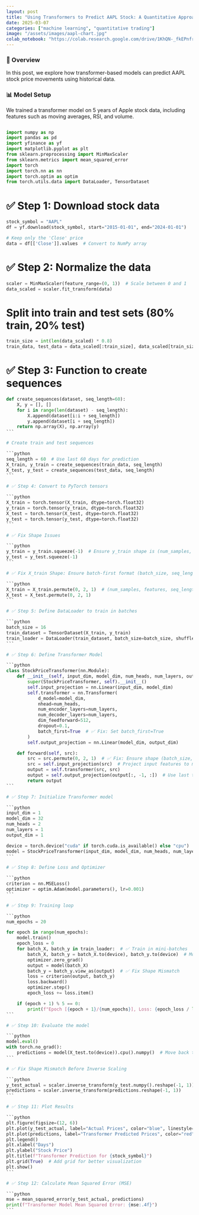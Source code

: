 ```yaml
---
layout: post
title: "Using Transformers to Predict AAPL Stock: A Quantitative Approach"
date: 2025-03-07
categories: ["machine learning", "quantitative trading"]
image: "/assets/images/aapl-chart.jpg"
colab_notebook: "https://colab.research.google.com/drive/1KhQN-_fkEPnfrXTmB1xf_Nnx2mB6nOb6?usp=sharing"
---
```

### 🚀 Overview
In this post, we explore how transformer-based models can predict AAPL stock price movements using historical data.

### 📊 Model Setup
We trained a transformer model on 5 years of Apple stock data, including features such as moving averages, RSI, and volume.

```python

import numpy as np
import pandas as pd
import yfinance as yf
import matplotlib.pyplot as plt
from sklearn.preprocessing import MinMaxScaler
from sklearn.metrics import mean_squared_error
import torch
import torch.nn as nn
import torch.optim as optim
from torch.utils.data import DataLoader, TensorDataset
```

# ✅ Step 1: Download stock data

```python
stock_symbol = "AAPL"
df = yf.download(stock_symbol, start="2015-01-01", end="2024-01-01")
```
```python
# Keep only the 'Close' price
data = df[['Close']].values  # Convert to NumPy array
```

# ✅ Step 2: Normalize the data

```python
scaler = MinMaxScaler(feature_range=(0, 1))  # Scale between 0 and 1
data_scaled = scaler.fit_transform(data)
```

# Split into train and test sets (80% train, 20% test)

```python
train_size = int(len(data_scaled) * 0.8)
train_data, test_data = data_scaled[:train_size], data_scaled[train_size:]
```

# ✅ Step 3: Function to create sequences

``````python
def create_sequences(dataset, seq_length=60):
    X, y = [], []
    for i in range(len(dataset) - seq_length):
        X.append(dataset[i:i + seq_length])
        y.append(dataset[i + seq_length])
    return np.array(X), np.array(y)
```

# Create train and test sequences

```python
seq_length = 60  # Use last 60 days for prediction
X_train, y_train = create_sequences(train_data, seq_length)
X_test, y_test = create_sequences(test_data, seq_length)
```

# ✅ Step 4: Convert to PyTorch tensors

```python
X_train = torch.tensor(X_train, dtype=torch.float32)
y_train = torch.tensor(y_train, dtype=torch.float32)
X_test = torch.tensor(X_test, dtype=torch.float32)
y_test = torch.tensor(y_test, dtype=torch.float32)
```

# ✅ Fix Shape Issues

```python
y_train = y_train.squeeze(-1)  # Ensure y_train shape is (num_samples, 1)
y_test = y_test.squeeze(-1)
```

# ✅ Fix X_train Shape: Ensure batch-first format (batch_size, seq_length, features)

```python
X_train = X_train.permute(0, 2, 1)  # (num_samples, features, seq_length)
X_test = X_test.permute(0, 2, 1)
```

# ✅ Step 5: Define DataLoader to train in batches

```python
batch_size = 16
train_dataset = TensorDataset(X_train, y_train)
train_loader = DataLoader(train_dataset, batch_size=batch_size, shuffle=True)
```

# ✅ Step 6: Define Transformer Model

```python
class StockPriceTransformer(nn.Module):
    def __init__(self, input_dim, model_dim, num_heads, num_layers, output_dim):
        super(StockPriceTransformer, self).__init__()
        self.input_projection = nn.Linear(input_dim, model_dim)
        self.transformer = nn.Transformer(
            d_model=model_dim,
            nhead=num_heads,
            num_encoder_layers=num_layers,
            num_decoder_layers=num_layers,
            dim_feedforward=512,
            dropout=0.1,
            batch_first=True  # ✅ Fix: Set batch_first=True
        )
        self.output_projection = nn.Linear(model_dim, output_dim)

    def forward(self, src):
        src = src.permute(0, 2, 1)  # ✅ Fix: Ensure shape (batch_size, features, seq_length)
        src = self.input_projection(src)  # Project input features to model dimensions
        output = self.transformer(src, src)
        output = self.output_projection(output[:, -1, :])  # Use last time step for prediction
        return output
```

# ✅ Step 7: Initialize Transformer model

```python
input_dim = 1
model_dim = 32
num_heads = 2
num_layers = 1
output_dim = 1

device = torch.device("cuda" if torch.cuda.is_available() else "cpu")
model = StockPriceTransformer(input_dim, model_dim, num_heads, num_layers, output_dim).to(device)
```

# ✅ Step 8: Define Loss and Optimizer

```python
criterion = nn.MSELoss()
optimizer = optim.Adam(model.parameters(), lr=0.001)
```

# ✅ Step 9: Training loop

```python
num_epochs = 20

for epoch in range(num_epochs):
    model.train()
    epoch_loss = 0
    for batch_X, batch_y in train_loader:  # ✅ Train in mini-batches
        batch_X, batch_y = batch_X.to(device), batch_y.to(device)  # Move to GPU if available
        optimizer.zero_grad()
        output = model(batch_X)
        batch_y = batch_y.view_as(output)  # ✅ Fix Shape Mismatch
        loss = criterion(output, batch_y)
        loss.backward()
        optimizer.step()
        epoch_loss += loss.item()

    if (epoch + 1) % 5 == 0:
        print(f"Epoch [{epoch + 1}/{num_epochs}], Loss: {epoch_loss / len(train_loader):.4f}")
```

# ✅ Step 10: Evaluate the model

```python
model.eval()
with torch.no_grad():
    predictions = model(X_test.to(device)).cpu().numpy()  # Move back to CPU
```

# ✅ Fix Shape Mismatch Before Inverse Scaling

```python
y_test_actual = scaler.inverse_transform(y_test.numpy().reshape(-1, 1))
predictions = scaler.inverse_transform(predictions.reshape(-1, 1))
```

# ✅ Step 11: Plot Results

```python
plt.figure(figsize=(12, 6))
plt.plot(y_test_actual, label="Actual Prices", color="blue", linestyle="-")
plt.plot(predictions, label="Transformer Predicted Prices", color="red", linestyle="--")
plt.legend()
plt.xlabel("Days")
plt.ylabel("Stock Price")
plt.title(f"Transformer Prediction for {stock_symbol}")
plt.grid(True)  # Add grid for better visualization
plt.show()
```

# ✅ Step 12: Calculate Mean Squared Error (MSE)

```python
mse = mean_squared_error(y_test_actual, predictions)
print(f"Transformer Model Mean Squared Error: {mse:.4f}")
```

